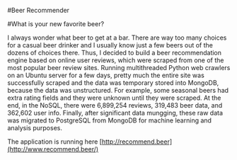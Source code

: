 #Beer Recommender

#What is your new favorite beer?

I always wonder what beer to get at a bar. There are way too many choices for a casual beer drinker and I usually know 
just a few beers out of the dozens of choices there. Thus, I decided to build a beer recommendation engine based on 
online user reviews, which were scraped from one of the most popular beer review sites. Running multithreaded Python 
web crawlers on an Ubuntu server for a few days, pretty much the entire site was successfully scraped and the data was 
temporary stored into MongoDB, because the data was unstructured. For example, some seasonal beers had extra rating 
fields and they were unknown until they were scraped. At the end, in the NoSQL, there were 6,899,254 reviews, 319,483 
beer data, and 362,602 user info. Finally, after significant data mungging, these raw data was migrated to PostgreSQL 
from MongoDB for machine learning and analysis purposes.

The application is running here [http://recommend.beer](http://www.recommend.beer/)